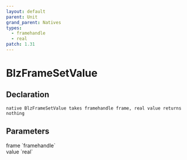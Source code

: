 ```yaml
---
layout: default
parent: Unit
grand_parent: Natives
types:
  - framehandle
  - real
patch: 1.31
---
```


# BlzFrameSetValue

## Declaration

```
native BlzFrameSetValue takes framehandle frame, real value returns nothing
```

## Parameters
<dl>
  <dt>frame `framehandle`</dt>
  <dd></dd>

  <dt>value `real`</dt>
  <dd></dd>
</dl>